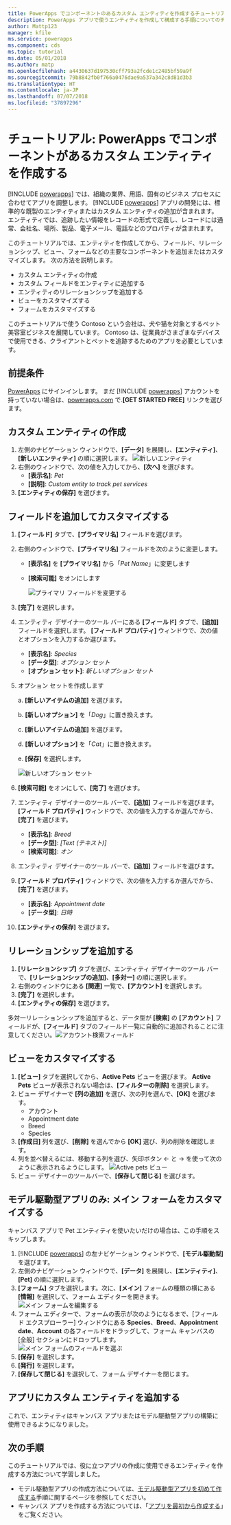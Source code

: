 ```yaml
---
title: PowerApps でコンポーネントのあるカスタム エンティティを作成するチュートリアル | Microsoft Docs
description: PowerApps アプリで使うエンティティを作成して構成する手順についてのチュートリアルです。
author: Mattp123
manager: kfile
ms.service: powerapps
ms.component: cds
ms.topic: tutorial
ms.date: 05/01/2018
ms.author: matp
ms.openlocfilehash: a4430637d197530cff793a2fcde1c2485bf59a9f
ms.sourcegitcommit: 79b8842fb0f766a0476dae9a537a342c8d81d3b3
ms.translationtype: HT
ms.contentlocale: ja-JP
ms.lasthandoff: 07/07/2018
ms.locfileid: "37897296"
---
```

# <a name="tutorial-create-a-custom-entity-that-has-components-in-powerapps"></a>チュートリアル: PowerApps でコンポーネントがあるカスタム エンティティを作成する

[!INCLUDE [powerapps](../../includes/powerapps.md)] では、組織の業界、用語、固有のビジネス プロセスに合わせてアプリを調整します。 [!INCLUDE [powerapps](../../includes/powerapps.md)] アプリの開発には、標準的な既製のエンティティまたはカスタム エンティティの追加が含まれます。 エンティティでは、追跡したい情報をレコードの形式で定義し、レコードには通常、会社名、場所、製品、電子メール、電話などのプロパティが含まれます。 

このチュートリアルでは、エンティティを作成してから、フィールド、リレーションシップ、ビュー、フォームなどの主要なコンポーネントを追加またはカスタマイズします。 次の方法を説明します。

- カスタム エンティティの作成
- カスタム フィールドをエンティティに追加する
- エンティティのリレーションシップを追加する
- ビューをカスタマイズする 
- フォームをカスタマイズする

このチュートリアルで使う Contoso という会社は、犬や猫を対象とするペット美容室ビジネスを展開しています。 Contoso は、従業員がさまざまなデバイスで使用できる、クライアントとペットを追跡するためのアプリを必要としています。

## <a name="prerequisites"></a>前提条件

[PowerApps](https://powerapps.microsoft.com/) にサインインします。 まだ [!INCLUDE [powerapps](../../includes/powerapps.md)] アカウントを持っていない場合は、[powerapps.com](https://web.powerapps.com) で.**[GET STARTED FREE]** リンクを選びます。

## <a name="create-a-custom-entity"></a>カスタム エンティティの作成

1. 左側のナビゲーション ウィンドウで、**[データ]** を展開し、**[エンティティ]**、**[新しいエンティティ]** の順に選択します。
    ![新しいエンティティ](media/create-custom-entity/create-new-entity.png)
2. 右側のウィンドウで、次の値を入力してから、**[次へ]** を選びます。
   - **[表示名]**: *Pet* 
   - **[説明]**: *Custom entity to track pet services*
3. **[エンティティの保存]** を選びます。

## <a name="add-and-customize-fields"></a>フィールドを追加してカスタマイズする
 
1. **[フィールド]** タブで、**[プライマリ名]** フィールドを選びます。
2. 右側のウィンドウで、**[プライマリ名]** フィールドを次のように変更します。 
   - **[表示名]** を **[プライマリ名]** から「*Pet Name*」に変更します
   - **[検索可能]** をオンにします  
  
     ![プライマリ フィールドを変更する](media/create-custom-entity/primary-field.png)
3. **[完了]** を選択します。
4. エンティティ デザイナーのツール バーにある **[フィールド]** タブで、**[追加]** フィールドを選択します。 **[フィールド プロパティ]** ウィンドウで、次の値とオプションを入力するか選びます。
   - **[表示名]**:  *Species*
   - **[データ型]**:  *オプション セット*
   - **[オプション セット]**:  *新しいオプション セット*
5. オプション セットを作成します

   a. **[新しいアイテムの追加]** を選びます。 
  
   b. **[新しいオプション]** を「*Dog*」に置き換えます。 
   
   c. **[新しいアイテムの追加]** を選びます。 
    
   d.  **[新しいオプション]** を「*Cat*」に置き換えます。 
    
   e. **[保存]** を選択します。 

   ![新しいオプション セット](media/create-custom-entity/optionset-add-items.png)

6. **[検索可能]** をオンにして、**[完了]** を選びます。

7. エンティティ デザイナーのツール バーで、**[追加]** フィールドを選びます。 **[フィールド プロパティ]** ウィンドウで、次の値を入力するか選んでから、**[完了]** を選びます。
   - **[表示名]**:  *Breed*
   - **[データ型]**:  *[Text (テキスト)]*
   - **[検索可能]**:  *オン*

8. エンティティ デザイナーのツール バーで、**[追加]** フィールドを選びます。 

9. **[フィールド プロパティ]** ウィンドウで、次の値を入力するか選んでから、**[完了]** を選びます。 
   - **[表示名]**:  *Appointment date*
   - **[データ型]**:  *日時*

10. **[エンティティの保存]** を選びます。

## <a name="add-a-relationship"></a>リレーションシップを追加する

1. **[リレーションシップ]** タブを選び、エンティティ デザイナーのツール バーで、**[リレーションシップの追加]**、**[多対一]** の順に選択します。 
2. 右側のウィンドウにある **[関連]** 一覧で、**[アカウント]** を選択します。
3. **[完了]** を選択します。
4. **[エンティティの保存]** を選びます。

多対一リレーションシップを追加すると、データ型が **[検索]** の **[アカウント]** フィールドが、**[フィールド]** タブのフィールド一覧に自動的に追加されることに注意してください。![アカウント検索フィールド](media/create-custom-entity/account-lookup-field.png)

## <a name="customize-a-view"></a>ビューをカスタマイズする

1. **[ビュー]** タブを選択してから、**Active Pets** ビューを選びます。 **Active Pets** ビューが表示されない場合は、**[フィルターの削除]** を選択します。
2. ビュー デザイナーで **[列の追加]** を選び、次の列を選んで、**[OK]** を選びます。
   - アカウント
   - Appointment date 
   - Breed 
   - Species
3. **[作成日]** 列を選び、**[削除]** を選んでから **[OK]** 選び、列の削除を確認します。
4. 列を並べ替えるには、移動する列を選び、矢印ボタン <- と -> を使って次のように表示されるようにします。
    ![Active pets ビュー](media/create-custom-entity/active-pets-view.png)
5. ビュー デザイナーのツールバーで、**[保存して閉じる]** を選びます。  

## <a name="model-driven-apps-only-customize-the-main-form"></a>モデル駆動型アプリのみ: メイン フォームをカスタマイズする

キャンバス アプリで Pet エンティティを使いたいだけの場合は、この手順をスキップします。 

1. [!INCLUDE [powerapps](../../includes/powerapps.md)] の左ナビゲーション ウィンドウで、**[モデル駆動型]** を選びます。
2. 左側のナビゲーション ウィンドウで、**[データ]** を展開し、**[エンティティ]**、**[Pet]** の順に選択します。
3. **[フォーム]** タブを選択します。次に、**[メイン]** フォームの種類の横にある **[情報]** を選択して、フォーム エディターを開きます。
    ![メイン フォームを編集する](media/create-custom-entity/main-form-edit.png)
4. フォーム エディターで、フォームの表示が次のようになるまで、[フィールド エクスプローラー] ウィンドウにある **Species**、**Breed**、**Appointment date**、**Account** の各フィールドをドラッグして、フォーム キャンバスの [全般] セクションにドロップします。
    ![メイン フォームのフィールドを選ぶ](media/create-custom-entity/main-form-edit2.png) 
5. **[保存]** を選択します。
6. **[発行]** を選択します。
7. **[保存して閉じる]** を選択して、フォーム デザイナーを閉じます。

## <a name="add-the-custom-entity-to-an-app"></a>アプリにカスタム エンティティを追加する

これで、エンティティはキャンバス アプリまたはモデル駆動型アプリの構築に使用できるようになりました。 

## <a name="next-steps"></a>次の手順

このチュートリアルでは、役に立つアプリの作成に使用できるエンティティを作成する方法について学習しました。 
- モデル駆動型アプリの作成方法については、[モデル駆動型アプリを初めて作成する](../model-driven-apps/build-first-model-driven-app.md)手順に関するページを参照してください。
- キャンバス アプリを作成する方法については、「[アプリを最初から作成する](../canvas-apps/get-started-create-from-blank.md)」をご覧ください。

